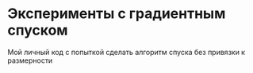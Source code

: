 # Эксперименты с градиентным спуском

Мой личный код с попыткой сделать алгоритм спуска без привязки к размерности